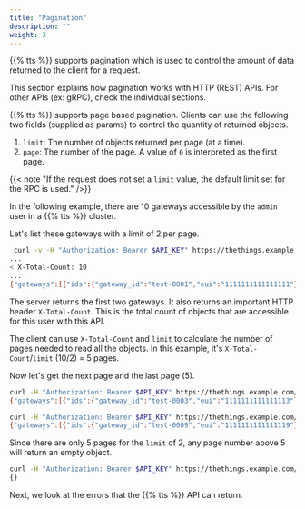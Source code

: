 ```yaml
---
title: "Pagination"
description: ""
weight: 3
---
```


{{% tts %}} supports pagination which is used to control the amount of data returned to the client for a request.

<!--more-->

This section explains how pagination works with HTTP (REST) APIs. For other APIs (ex: gRPC), check the individual sections.

{{% tts %}} supports page based pagination. Clients can use the following two fields (supplied as params) to control the quantity of returned objects.

1. `limit`: The number of objects returned per page (at a time).
2. `page`: The number of the page. A value of `0` is interpreted as the first page.

{{< note "If the request does not set a `limit` value, the default limit set for the RPC is used." />}}

In the following example, there are 10 gateways accessible by the `admin` user in a {{% tts %}} cluster.

Let's list these gateways with a limit of 2 per page.

```bash
 curl -v -H "Authorization: Bearer $API_KEY" https://thethings.example.com/api/v3/users/admin/gateways\?limit\=2\&page\=1
...
< X-Total-Count: 10
...
{"gateways":[{"ids":{"gateway_id":"test-0001","eui":"1111111111111111"},"created_at":"2023-11-24T10:59:39.318638Z","updated_at":"2023-11-24T10:59:39.318639Z"},{"ids":{"gateway_id":"test-0002","eui":"1111111111111112"},"created_at":"2023-11-24T10:59:46.117823Z","updated_at":"2023-11-24T10:59:46.117824Z"}]}
```

The server returns the first two gateways. It also returns an important HTTP header `X-Total-Count`. This is the total count of objects that are accessible for this user with this API.

The client can use `X-Total-Count` and `limit` to calculate the number of pages needed to read all the objects. In this example, it's `X-Total-Count`/`limit` (10/2) = 5 pages.

Now let's get the next page and the last page (5).

```bash
curl -H "Authorization: Bearer $API_KEY" https://thethings.example.com/api/v3/users/admin/gateways\?limit\=2\&page\=2
{"gateways":[{"ids":{"gateway_id":"test-0003","eui":"1111111111111113"},"created_at":"2023-11-24T10:59:52.305276Z","updated_at":"2023-11-24T10:59:52.305276Z"},{"ids":{"gateway_id":"test-0004","eui":"1111111111111114"},"created_at":"2023-11-24T10:59:58.839680Z","updated_at":"2023-11-24T10:59:58.839680Z"}]}
```

```bash
curl -H "Authorization: Bearer $API_KEY" https://thethings.example.com/api/v3/users/admin/gateways\?limit\=2\&page\=5
{"gateways":[{"ids":{"gateway_id":"test-0009","eui":"1111111111111119"},"created_at":"2023-11-24T11:00:26.054201Z","updated_at":"2023-11-24T11:00:26.054202Z"},{"ids":{"gateway_id":"test-000a","eui":"111111111111111A"},"created_at":"2023-11-24T11:00:42.299342Z","updated_at":"2023-11-24T11:00:42.299342Z"}]}
```

Since there are only 5 pages for the `limit` of 2, any page number above 5 will return an empty object.

```bash
curl -H "Authorization: Bearer $API_KEY" https://thethings.example.com/api/v3/users/admin/gateways\?limit\=2\&page\=6
{}
```

Next, we look at the errors that the {{% tts %}} API can return.
